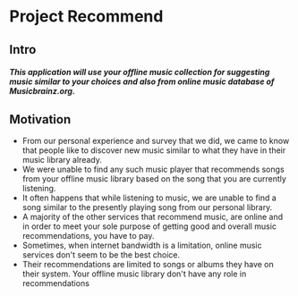 # Project Recommend

## Intro
##### This application will use your offline music collection for suggesting music similar to your choices and also from online music database of Musicbrainz.org.

## Motivation
- From our personal experience and survey that we did, we came to know that people like to discover
new music similar to what they have in their music library already.
- We were unable to find any such music player that recommends songs from your offline music library based on the song that you are currently listening.
- It often happens that while listening to music, we are unable to find a song similar to the presently playing song from our personal library.
- A majority of the other services that recommend music, are online and in order to meet your sole purpose of getting good and overall music recommendations, you have to pay.
- Sometimes, when internet bandwidth is a limitation, online music services don't seem to be the best choice.
- Their recommendations are limited to songs or albums they have on their system.
Your offline music library don't have any role in recommendations
